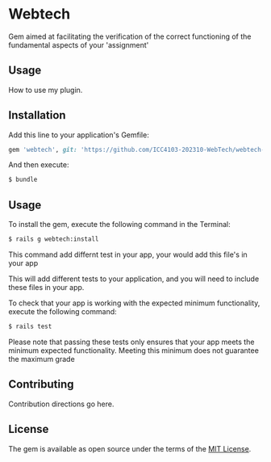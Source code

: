 # Webtech

Gem aimed at facilitating the verification of the correct functioning of the fundamental aspects of your 'assignment'

## Usage
How to use my plugin.

## Installation
Add this line to your application's Gemfile:

```ruby
gem 'webtech', git: 'https://github.com/ICC4103-202310-WebTech/webtech-lab-tests.git', branch: 'main'
```

And then execute:
```bash
$ bundle
```

## Usage

To install the gem, execute the following command in the Terminal:

```bash
$ rails g webtech:install  
```

This command add differnt test in your app, your would add this file's in your app

This will add different tests to your application, and you will need to include these files in your app.

To check that your app is working with the expected minimum functionality, execute the following command:

```bash
$ rails test
```

Please note that passing these tests only ensures that your app meets the minimum expected functionality. Meeting this minimum does not guarantee the maximum grade

## Contributing
Contribution directions go here.

## License
The gem is available as open source under the terms of the [MIT License](https://opensource.org/licenses/MIT).
